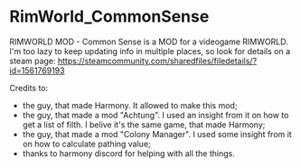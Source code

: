 # RimWorld_CommonSense
RIMWORLD MOD - Common Sense is a MOD for a videogame RIMWORLD.
I'm too lazy to keep updating info in multiple places, so look for details on a steam page:
https://steamcommunity.com/sharedfiles/filedetails/?id=1561769193

Credits to:
- the guy, that made Harmony. It allowed to make this mod;
- the guy, that made a mod "Achtung". I used an insight from it on how to get a list of filth. I belive it's the same game, that made Harmony;
- the guy, that made a mod "Colony Manager". I used some insight from it on how to calculate pathing value;
- thanks to harmony discord for helping with all the things.
